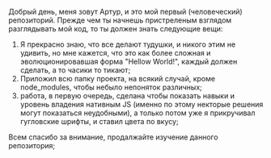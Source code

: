 Добрый день, меня зовут Артур, и это мой первый (человеческий) репозиторий. Прежде чем ты начнешь пристреленым взглядом разглядывать мой код, то ты должен знать следующие вещи:

1. Я прекрасно знаю, что все делают тудушки, и никого этим не удивить, но мне кажется, что это как более сложная и эволюционировавшая форма "Hellow World!", каждый должен сделать, а то часики то тикают;
2. Приложил всю папку проекта, на всякий случай, кроме node_modules, чтобы небыло непоняток различных;
3. работа, в первую очередь, сделана чтобы показать навыки и уровень владения нативным JS (именно по этому некторые решения могут показаться неудобными), а только потом уже я прикручивал гугловские шрифты, и ставил цвета по вкусу;

Всем спасибо за внимание, продалжайте изучение данного репозитория;
